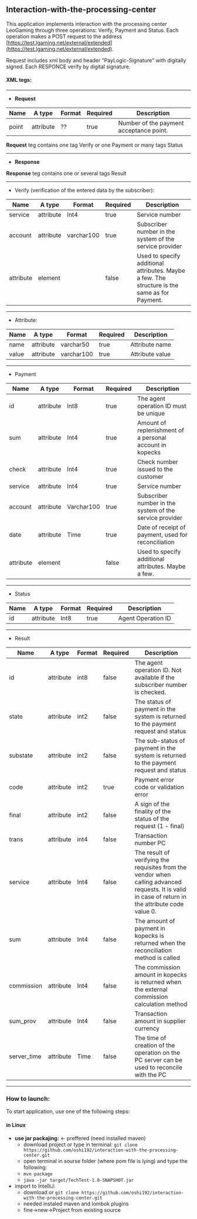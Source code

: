 ## Interaction-with-the-processing-center
This application implements interaction with the processing center LeoGaming through three operations: Verify, Payment and Status.
Each operation makes a POST request to the address [https://test.lgaming.net/external/extended](https://test.lgaming.net/external/extended). 

Request includes xml body and header "PayLogic-Signature" with digitally signed.
Each RESPONCE verify by digital signature.

#### XML tegs:

----------------------------------------------------------
 - **Request**
 
 Name | A type | Format | Required | Description
--- | --- | --- | --- | ---
point | attribute | ?? | true | Number of the payment acceptance point.
 
 **Request** teg contains one tag Verify or one Payment or many tags Status
 
 ----------------------------------------------------------
 - **Response**
 
 **Response** teg contains one or several tags Result
 
---------------------------------------------------------------------------- 
 - Verify (verification of the entered data by the subscriber):

Name | A type | Format | Required | Description
--- | --- | --- | --- | ---
service | attribute | Int4 | true |Service number
account |attribute |varchar100 |true  |Subscriber number in the system of the service provider
attribute  |element  | |false |Used to specify additional attributes. Maybe a few. The structure is the same as for Payment.

-----------------------------------------------
 - Attribute:
 
Name | A type | Format | Required | Description
--- | --- | --- | --- | ---
name | attribute | varchar50 | true | Attribute name
value | attribute | varchar100 | true | Attribute value

---------------------------------------
 - Payment
 
Name | A type | Format | Required | Description
--- | --- | --- | --- | ---
id | attribute | Int8 | true | The agent operation ID must be unique
sum | attribute | Int4 | true | Amount of replenishment of a personal account in kopecks
check | attribute | Int4 | true | Check number issued to the customer
service | attribute | Int4 | true | Service number
account | attribute | Varchar100 | true | Subscriber number in the system of the service provider
date | attribute | Time | true | Date of receipt of payment, used for reconciliation
attribute | element |  | false | Used to specify additional attributes. Maybe a few.

--------------------------------------
 - Status
 
 Name | A type | Format | Required | Description
--- | --- | --- | --- | ---
id | attribute | Int8 | true | Agent Operation ID

--------------------------------------
 - Result
 
 Name | A type | Format | Required | Description
--- | --- | --- | --- | ---
 id  | attribute  | int8  | false  | The agent operation ID. Not available if the subscriber number is checked. 
state  | attribute |  int2  | false  | The status of payment in the system is returned to the payment request and status
substate  | attribute  | int2  | false  | The sub-status of payment in the system is returned to the payment request and status 
code  | attribute  | int2  | true  | Payment error code or validation error
final  | attribute  | int2  | false  | A sign of the finality of the status of the request (1 - final)
trans  | attribute  | int4  | false  | Transaction number PC
service  | attribute  | Int4  | false  | The result of verifying the requisites from the vendor when calling advanced requests. It is valid in case of return in the attribute code value 0. 
sum  | attribute  | Int4  | false  | The amount of payment in kopecks is returned when the reconciliation method is called
commission  | attribute  | Int4  | false  | The commission amount in kopecks is returned when the external commission calculation method
sum_prov  | attribute  | Int4  | false  |Transaction amount in supplier currency
server_time  | attribute  | Time  | false  | The time of creation of the operation on the PC server can be used to reconcile with the PC 

--------------------------------------


### How to launch:
To start application, use one of the following steps:
#### in Linux
 - **use jar packajing:** <- preffered (need installed maven) 
    - download project or type in terminal: ```git clone https://github.com/oshi192/interaction-with-the-processing-center.git```
    - open terminal in sourse folder (where pom file is lying) and type the following:
    - ```mvn package```
    - ```java -jar target/TechTest-1.0-SNAPSHOT.jar ``` 
 - import to IntelliJ: 
    - download or ```git clone https://github.com/oshi192/interaction-with-the-processing-center.git```
    - needed instaled maven and lombok plugins 
    - fine->new->Project from existing source 

